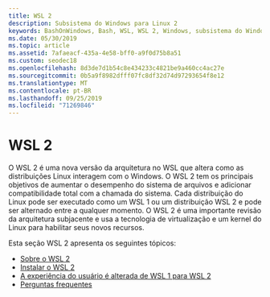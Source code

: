 ```yaml
---
title: WSL 2
description: Subsistema do Windows para Linux 2
keywords: BashOnWindows, Bash, WSL, WSL 2, Windows, subsistema do Windows para Linux, subsistema do Windows, Ubuntu, Debian, Suse, Windows 10, instalar
ms.date: 05/30/2019
ms.topic: article
ms.assetid: 7afaeacf-435a-4e58-bff0-a9f0d75b8a51
ms.custom: seodec18
ms.openlocfilehash: 8d3de7d1b54c8e434233c4821be9a460cc4ac27e
ms.sourcegitcommit: 0b5a9f8982dfff07fc8df32d74d97293654f8e12
ms.translationtype: MT
ms.contentlocale: pt-BR
ms.lasthandoff: 09/25/2019
ms.locfileid: "71269846"
---
```

# <a name="wsl-2"></a>WSL 2

O WSL 2 é uma nova versão da arquitetura no WSL que altera como as distribuições Linux interagem com o Windows. O WSL 2 tem os principais objetivos de aumentar o desempenho do sistema de arquivos e adicionar compatibilidade total com a chamada do sistema. Cada distribuição do Linux pode ser executado como um WSL 1 ou um distribuição WSL 2 e pode ser alternado entre a qualquer momento. O WSL 2 é uma importante revisão da arquitetura subjacente e usa a tecnologia de virtualização e um kernel do Linux para habilitar seus novos recursos.

Esta seção WSL 2 apresenta os seguintes tópicos:

* [Sobre o WSL 2](./wsl2-about.md)
* [Instalar o WSL 2](./wsl2-install.md)
* [A experiência do usuário é alterada de WSL 1 para WSL 2](./wsl2-ux-changes.md)
* [Perguntas frequentes](./wsl2-faq.md)